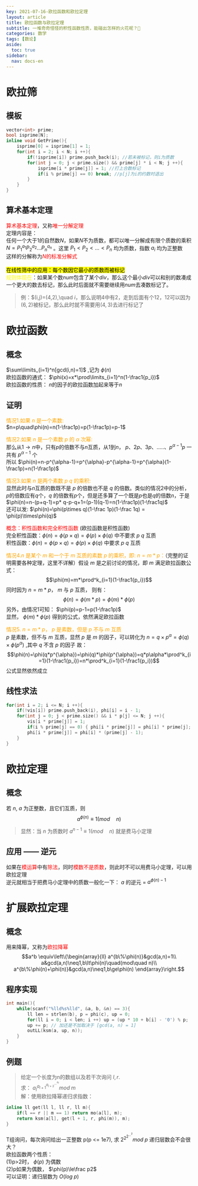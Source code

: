 ```yaml
---
key: 2021-07-16-欧拉函数和欧拉定理
layout: article
title: 欧拉函数与欧拉定理
subtitle: 一堆奇奇怪怪的积性函数性质，能碰出怎样的火花呢？🤔
categories: 数学
tags: [数论]
aside:
  toc: true
sidebar:
  nav: docs-en
---
```


# 欧拉筛
## 模板

```cpp
vector<int> prime;
bool isprime[N];
inline void GetPrime(){
	isprime[0] = isprime[1] = 1;
	for(int i = 2; i < N; i ++){
		if(!isprime[i]) prime.push_back(i); //若未被标记，则i为质数
		for(int j = 0; j < prime.size() && prime[j] * i < N; j ++){
			isprime[i * prime[j]] = 1; //打上合数标记
			if(i % prime[j] == 0) break; //p[j]为i的约数时退出
		}
	}
}
```
## 算术基本定理
<span style="color: red;">算术基本定理</span>，又称<span style="color: red;">唯一分解定理</span><br>
定理内容是：<br>
任何一个大于$1$的自然数$N$，如果$N$不为质数，都可以唯一分解成有限个质数的乘积 $N=P_1^{a_1}P_2^{a_2}...P_n^{a_n}$ 。这里 $P_1\lt P_2\lt...\lt P_n$ 均为质数，指数 $a_i$ 均为正整数  
这样的分解称为<span style="color: red;">$N$的标准分解式</span><br><br>
<mark>在线性筛中的应用：每个数因它最小的质数而被标记</mark><br>
<span style="color: yellow;">规则体现在</span>：如果某个数$num$包含了某个$div$，那么这个最小$div$可以和别的数凑成一个更大的数去标记，那么此时后面就不需要继续用$num$去凑数标记了。<br>
>例：$(i,j)=(4,2),\quad $i%j=0$，那么说明$4$中有$2$，走到后面有个$12$，$12$可以因为$(6,2)$被标记，那么此时就不需要用$(4,3)$去进行标记了

# 欧拉函数

## 概念

$\sum\limits_{i=1}^n[gcd(i,n)=1]$ ,记为 $\phi(n)$  
欧拉函数的通式： $\phi(x)=x*\prod\limits_{i=1}^n(1-\frac1{p_i})$  
欧拉函数的性质： $n$的因子的欧拉函数加起来等于$n$

## 证明

<span style="color: orange;">情况1.如果 $n$ 是一个素数:</span>  
$n=p\quad\phi(n)=n(1-\frac1p)=p(1-\frac1p)=p-1$  
  
<span style="color: orange;">情况2.如果 $n$ 是一个素数 $p$ 的 $\alpha$ 次幂:</span>  
那么从$1\rightarrow n$中，只有$p$的倍数不与$n$互质，从$1$到$n$， $p、2p、3p、.....、p^{\alpha-1}p$ 一共有 $p^{\alpha-1}$ 个  
所以 $\phi(n)=n-p^{\alpha-1}=p^{\alpha}-p^{\alpha-1}=p^{\alpha}(1-\frac1p)=n(1-\frac1p)$  
  
<span style="color:orange;">情况3.如果 $n$ 是两个素数 $p$ $q$ 的乘积:</span>   
显然此时与$n$互质的数既不是 $p$ 的倍数也不是 $q$ 的倍数。类似的情况$2$中的分析，$p$的倍数应有$q$个，$q$ 的倍数有$p$个，但是还多算了一个既是$p$也是$q$的倍数$n$，于是 $\phi(n)=n-(p+q-1)=p* q-p-q+1=(p-1)(q-1)=n(1-\frac1p)(1-\frac1q)$  
还可以发: $\phi(n)=\phi(p\times q)(1-\frac 1p)(1-\frac 1q) = \phi(p)\times\phi(q)$  
  
<span style="color:red;">概念：积性函数和完全积性函数</span> (欧拉函数是积性函数)  
完全积性函数：$\phi(n)=\phi(p\times q)=\phi(p)\times\phi(q)$ 中不要求 $p$ $q$ 互质    
积性函数：$\phi(n)=\phi(p\times q)=\phi(p)\times \phi(q)$ 中要求 $p$ $q$ 互质  
  
<span style="color:orange;">情况4.$n$ 是某个 $m$ 和一个于 $m$ 互质的素数 $p$ 的乘积，即: $n = m * p$：</span>（完整的证明需要各种定理，这里不详解）假设 $m$ 是之前讨论的情况，即 $m$ 满足欧拉函数公式： $$\phi(m)=m*\prod^k_{i=1}(1-\frac1{p_i})$$ 同时因为 $n = m * p$， $m$ 与 $p$ 互质， 则有： $$\phi(n)=\phi(m*p)=\phi(m)*\phi(p)$$ 另外，由情况$1$可知： $\phi(p)=p-1=p(1-\frac1p)$   
显然， $\phi(m) * \phi(p)$ 得到的公式，依然满足欧拉函数    
  
<span style="color: orange;">情况5. $n = m * p$， $p$ 是素数，但是 $p$ 不与 $m$ 互质</span>   
$p$ 是素数，但不与 $m$ 互质，显然 $p$ 是 $m$ 的因子，可以转化为 $n=q\times p^{\alpha}=\phi(q)\times\phi(p^{\alpha})$ ,其中 $q$ 不含 $p$ 的因子 故： $$\phi(n)=\phi(q*p^{\alpha})=\phi(q)*\phi(p^{\alpha})=q*p\alpha*\prod^k_{i=1}(1-\frac1{p_i})=n*\prod^k_{i=1}(1-\frac1{p_i})$$ 公式显然依然成立  

## 线性求法

```cpp
for(int i = 2; i <= N; i ++){
	if(!vis[i]) prime.push_back(i), phi[i] = i - 1;
	for(int j = 0; j < prime.size() && i * p[j] <= N; j ++){
		vis[i * prime[j]] = 1;
		if(i % prime[j] == 0) { phi[i * prime[j]] = phi[i] * prime[j]; break; }
		phi[i * prime[j]] = phi[i] * (prime[j] - 1);
	}
}
```
# 欧拉定理
## 概念
若 $n$, $a$ 为正整数，且它们互质，则 $$a^{\phi(n)}\equiv1(mod\quad n)$$  
>显然：当 $n$ 为质数时 $a^{n-1}\equiv1(mod\quad n)$ 就是费马小定理

## 应用 —— 逆元
如果在<span style="color: red;">模运算</span>中有<span style="color: red;">除法</span>，同时<span style="color: red;">模数不是质数</span>，则此时不可以用费马小定理，可以用欧拉定理  
逆元就相当于把费马小定理中的质数一般化一下： $a$ 的逆元 = $a^{\phi(n)-1}$
# 扩展欧拉定理
## 概念
用来降幂，又称为<span style="color: red;">欧拉降幂</span>  
$$a^b \equiv\left\{\begin{array}{ll}
a^{b\%\phi(n)}&gcd(a,n)=1\\
a&gcd(a,n)\neq1,b\lt\phi(n)\quad(mod\quad n)\\
a^{b\%\phi(n)+\phi(n)}&gcd(a,n)\neq1,b\ge\phi(n)
\end{array}\right.$$

## 程序实现

```cpp
int main(){
	while(scanf("%lld%s%lld", &a, b, &n) == 3){
		ll len = strlen(b), p = phi(c), up = 0;
		for(ll i = 0; i < len; i ++) up = (up * 10 + b[i] - '0') % p;
		up += p; // 加还是不加取决于 [gcd(a, n) = 1]
		outLL(ksm(a, up, n));
	}
}
```
## 例题

>给定一个长度为n的数组以及若干次询问 $l, r$.  
求： $a_l^{a_{l+1}^{a_{l+2}^{...^{a_r}}}}mod\;m$  
解：使用欧拉降幂递归求指数：

```cpp
inline ll get(ll l, ll r, ll m){
	if(l == r || m == 1) return mo(a[l], m);
	return ksm(a[l], get(l + 1, r, phi(m)), m);
}
```
  
>
T组询问，每次询问给出一正整数 p(p <= 1e7), 求 $2^{2^{2^{...^{2}}}} mod \;p$
递归层数会不会很大？<br>
欧拉函数两个性质：<br>
(1)p>2时， $\phi(p)$ 为偶数  
(2)p如果为偶数， $\phi(p)\le\frac p2$  
可以证明：递归层数为 $O(log\;p)$
